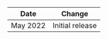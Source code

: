| Date          | Change            |
|---------------|-------------------|
| May 2022 | Initial release  |